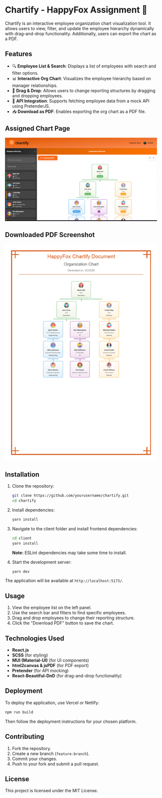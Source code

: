 # Chartify - HappyFox Assignment 🚀

Chartify is an interactive employee organization chart visualization tool. It allows users to view, filter, and update the employee hierarchy dynamically with drag-and-drop functionality. Additionally, users can export the chart as a PDF.

## Features

- 🔍 **Employee List & Search**: Displays a list of employees with search and filter options.
- 📊 **Interactive Org Chart**: Visualizes the employee hierarchy based on manager relationships.
- 🔄 **Drag & Drop**: Allows users to change reporting structures by dragging and dropping employees.
- 🔌 **API Integration**: Supports fetching employee data from a mock API using PretenderJS.
- 📥 **Download as PDF**: Enables exporting the org chart as a PDF file.

## Assigned Chart Page

![Chartify Preview](chartpage.png)

## Downloaded PDF Screenshot

![PDF Preview](pdfss1.png)

## Installation

1. Clone the repository:
   ```sh
   git clone https://github.com/yourusername/chartify.git
   cd chartify
   ```

2. Install dependencies:
   ```sh
   yarn install
   ```

3. Navigate to the client folder and install frontend dependencies:
   ```sh
   cd client
   yarn install
   ```
   **Note:** ESLint dependencies may take some time to install.

4. Start the development server:
   ```sh
   yarn dev
   ```

The application will be available at `http://localhost:5173/`.

## Usage

1. View the employee list on the left panel.
2. Use the search bar and filters to find specific employees.
3. Drag and drop employees to change their reporting structure.
4. Click the "Download PDF" button to save the chart.

## Technologies Used

- **React.js**
- **SCSS** (for styling)
- **MUI (Material-UI)** (for UI components)
- **html2canvas & jsPDF** (for PDF export)
- **Pretender** (for API mocking)
- **React-Beautiful-DnD** (for drag-and-drop functionality)

## Deployment

To deploy the application, use Vercel or Netlify:

```sh
npm run build
```

Then follow the deployment instructions for your chosen platform.

## Contributing

1. Fork the repository.
2. Create a new branch (`feature-branch`).
3. Commit your changes.
4. Push to your fork and submit a pull request.

## License

This project is licensed under the MIT License.

